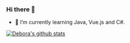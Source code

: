 ### Hi there 👋

- 🌱 I’m currently learning Java, Vue.js and C#.

[![Debora's github stats](https://github-readme-stats.vercel.app/api?username=deboragoncalves)](https://github.com/deboragoncalves/github-readme-stats)


